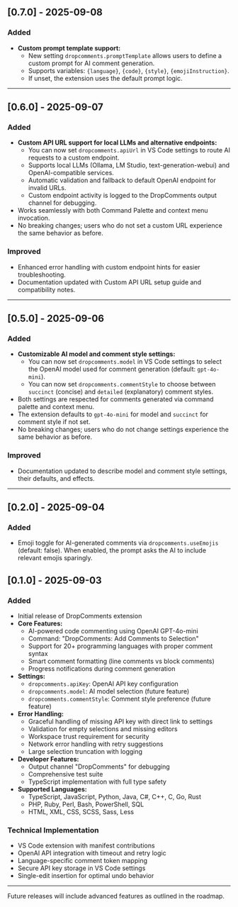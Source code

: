## [0.7.0] - 2025-09-08
### Added
- **Custom prompt template support:**
  - New setting `dropcomments.promptTemplate` allows users to define a custom prompt for AI comment generation.
  - Supports variables: `{language}`, `{code}`, `{style}`, `{emojiInstruction}`.
  - If unset, the extension uses the default prompt logic.

---

## [0.6.0] - 2025-09-07
### Added
- **Custom API URL support for local LLMs and alternative endpoints:**
  - You can now set `dropcomments.apiUrl` in VS Code settings to route AI requests to a custom endpoint.
  - Supports local LLMs (Ollama, LM Studio, text-generation-webui) and OpenAI-compatible services.
  - Automatic validation and fallback to default OpenAI endpoint for invalid URLs.
  - Custom endpoint activity is logged to the DropComments output channel for debugging.
- Works seamlessly with both Command Palette and context menu invocation.
- No breaking changes; users who do not set a custom URL experience the same behavior as before.

### Improved
- Enhanced error handling with custom endpoint hints for easier troubleshooting.
- Documentation updated with Custom API URL setup guide and compatibility notes.

---

## [0.5.0] - 2025-09-06
### Added
- **Customizable AI model and comment style settings:**
  - You can now set `dropcomments.model` in VS Code settings to select the OpenAI model used for comment generation (default: `gpt-4o-mini`).
  - You can now set `dropcomments.commentStyle` to choose between `succinct` (concise) and `detailed` (explanatory) comment styles.
- Both settings are respected for comments generated via command palette and context menu.
- The extension defaults to `gpt-4o-mini` for model and `succinct` for comment style if not set.
- No breaking changes; users who do not change settings experience the same behavior as before.

### Improved
- Documentation updated to describe model and comment style settings, their defaults, and effects.

---

## [0.2.0] - 2025-09-04
### Added
- Emoji toggle for AI-generated comments via `dropcomments.useEmojis` (default: false). When enabled, the prompt asks the AI to include relevant emojis sparingly.

## [0.1.0] - 2025-09-03
### Added
- Initial release of DropComments extension
- **Core Features:**
  - AI-powered code commenting using OpenAI GPT-4o-mini
  - Command: "DropComments: Add Comments to Selection"
  - Support for 20+ programming languages with proper comment syntax
  - Smart comment formatting (line comments vs block comments)
  - Progress notifications during comment generation
- **Settings:**
  - `dropcomments.apiKey`: OpenAI API key configuration
  - `dropcomments.model`: AI model selection (future feature)
  - `dropcomments.commentStyle`: Comment style preference (future feature)
- **Error Handling:**
  - Graceful handling of missing API key with direct link to settings
  - Validation for empty selections and missing editors
  - Workspace trust requirement for security
  - Network error handling with retry suggestions
  - Large selection truncation with logging
- **Developer Features:**
  - Output channel "DropComments" for debugging
  - Comprehensive test suite
  - TypeScript implementation with full type safety
- **Supported Languages:**
  - TypeScript, JavaScript, Python, Java, C#, C++, C, Go, Rust
  - PHP, Ruby, Perl, Bash, PowerShell, SQL
  - HTML, XML, CSS, SCSS, Sass, Less

### Technical Implementation
- VS Code extension with manifest contributions
- OpenAI API integration with timeout and retry logic
- Language-specific comment token mapping
- Secure API key storage in VS Code settings
- Single-edit insertion for optimal undo behavior

---
Future releases will include advanced features as outlined in the roadmap.